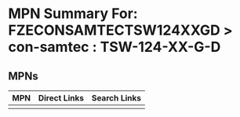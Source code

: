 



# MPN Summary For: FZECONSAMTECTSW124XXGD > con-samtec : TSW-124-XX-G-D

## MPNs
  

|MPN|Direct Links|Search Links|
| :--- | :--- | :--- |
||||

